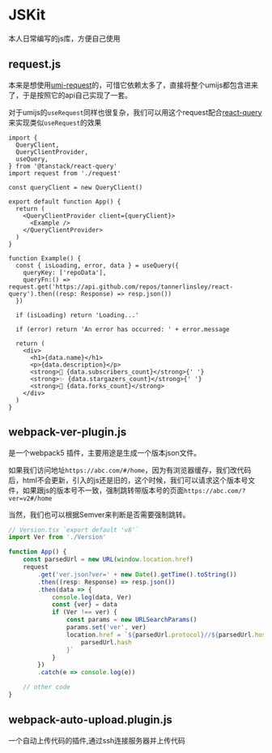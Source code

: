 # JSKit
本人日常编写的js库，方便自己使用

## request.js

本来是想使用[umi-request](https://github.com/umijs/plugin-request)的，可惜它依赖太多了，直接将整个umijs都包含进来了，于是按照它的api自己实现了一套。

对于umijs的`useRequest`同样也很复杂，我们可以用这个request配合[react-query](https://tanstack.com/query/latest/docs/react/overview)来实现类似`useRequest`的效果
```typecrypt
import {
  QueryClient,
  QueryClientProvider,
  useQuery,
} from '@tanstack/react-query'
import request from './request'

const queryClient = new QueryClient()

export default function App() {
  return (
    <QueryClientProvider client={queryClient}>
      <Example />
    </QueryClientProvider>
  )
}

function Example() {
  const { isLoading, error, data } = useQuery({
    queryKey: ['repoData'],
    queryFn:() => request.get('https://api.github.com/repos/tannerlinsley/react-query').then((resp: Response) => resp.json())
  })

  if (isLoading) return 'Loading...'

  if (error) return 'An error has occurred: ' + error.message

  return (
    <div>
      <h1>{data.name}</h1>
      <p>{data.description}</p>
      <strong>👀 {data.subscribers_count}</strong>{' '}
      <strong>✨ {data.stargazers_count}</strong>{' '}
      <strong>🍴 {data.forks_count}</strong>
    </div>
  )
}
```

## webpack-ver-plugin.js

是一个webpack5 插件，主要用途是生成一个版本json文件。

如果我们访问地址`https://abc.com/#/home`，因为有浏览器缓存，我们改代码后，html不会更新，引入的js还是旧的，这个时候，我们可以请求这个版本号文件，如果跟js的版本号不一致，强制跳转带版本号的页面`https://abc.com/?ver=v2#/home`

当然，我们也可以根据Semver来判断是否需要强制跳转。

```typescript
// Version.tsx `export default 'v8'`
import Ver from './Version'

function App() {
    const parsedUrl = new URL(window.location.href)
    request
        .get('ver.json?ver=' + new Date().getTime().toString())
        .then((resp: Response) => resp.json())
        .then(data => {
            console.log(data, Ver)
            const {ver} = data
            if (Ver !== ver) {
                const params = new URLSearchParams()
                params.set('ver', ver)
                location.href = `${parsedUrl.protocol}//${parsedUrl.host}${parsedUrl.pathname}?${params.toString()}${
                    parsedUrl.hash
                }`
            }
        })
        .catch(e => console.log(e))

    // other code
}

```
## webpack-auto-upload.plugin.js

一个自动上传代码的插件,通过ssh连接服务器并上传代码
